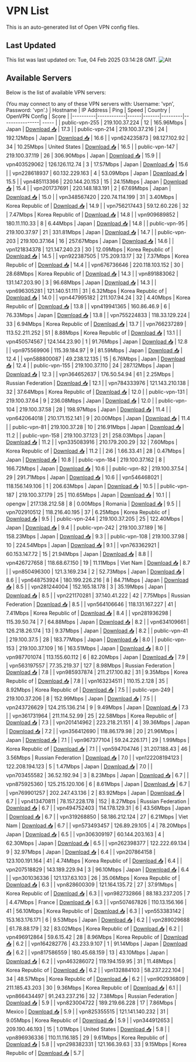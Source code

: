 # VPN List

This is an auto-generated list of Open VPN config files.

## Last Updated

This list was last updated on: Tue, 04 Feb 2025 03:14:28 GMT.
![Alt](https://repobeats.axiom.co/api/embed/186b98318ef1479477931607c1ad7d823f12451f.svg "Repobeats analytics image")

## Available Servers

Below is the list of available VPN servers:

(You may connect to any of these VPN servers with: Username: 'vpn', Password: 'vpn'.)
| Hostname | IP Address | Ping | Speed | Country | OpenVPN Config | Score |
|----------|------------|------|-------|---------|----------------| ----- |
| public-vpn-255 | 219.100.37.224 | 12 | 165.96Mbps | Japan | [Download 📥](./configs/server_0_JP.ovpn) | 17.3 |
| public-vpn-214 | 219.100.37.216 | 24 | 192.12Mbps | Japan | [Download 📥](./configs/server_1_JP.ovpn) | 16.6 |
| vpn624235873 | 98.127.102.92 | 34 | 10.25Mbps | United States | [Download 📥](./configs/server_2_US.ovpn) | 16.5 |
| public-vpn-147 | 219.100.37.119 | 26 | 306.90Mbps | Japan | [Download 📥](./configs/server_3_JP.ovpn) | 15.9 |
| vpn403529062 | 126.126.112.74 | 3 | 17.57Mbps | Japan | [Download 📥](./configs/server_4_JP.ovpn) | 15.6 |
| vpn228618937 | 60.132.229.163 | 4 | 53.09Mbps | Japan | [Download 📥](./configs/server_5_JP.ovpn) | 15.5 |
| vpn485113366 | 220.144.20.153 | 15 | 24.15Mbps | Japan | [Download 📥](./configs/server_6_JP.ovpn) | 15.4 |
| vpn201737691 | 220.148.183.191 | 2 | 67.69Mbps | Japan | [Download 📥](./configs/server_7_JP.ovpn) | 15.0 |
| vpn348567420 | 220.74.114.199 | 31 | 3.40Mbps | Korea Republic of | [Download 📥](./configs/server_8_KR.ovpn) | 14.9 |
| vpn756217443 | 59.12.60.226 | 32 | 7.47Mbps | Korea Republic of | [Download 📥](./configs/server_9_KR.ovpn) | 14.8 |
| vpn909689852 | 180.11.110.33 | 8 | 6.44Mbps | Japan | [Download 📥](./configs/server_10_JP.ovpn) | 14.8 |
| public-vpn-95 | 219.100.37.97 | 21 | 331.81Mbps | Japan | [Download 📥](./configs/server_11_JP.ovpn) | 14.7 |
| public-vpn-203 | 219.100.37.164 | 16 | 257.67Mbps | Japan | [Download 📥](./configs/server_12_JP.ovpn) | 14.6 |
| vpn121834378 | 121.147.240.23 | 30 | 12.09Mbps | Korea Republic of | [Download 📥](./configs/server_13_KR.ovpn) | 14.5 |
| vpn922387505 | 175.209.13.17 | 32 | 7.37Mbps | Korea Republic of | [Download 📥](./configs/server_14_KR.ovpn) | 14.4 |
| vpn676736646 | 220.118.103.152 | 30 | 28.68Mbps | Korea Republic of | [Download 📥](./configs/server_15_KR.ovpn) | 14.3 |
| vpn891883062 | 131.147.203.90 | 3 | 96.68Mbps | Japan | [Download 📥](./configs/server_16_JP.ovpn) | 14.3 |
| vpn696305281 | 121.140.51.111 | 31 | 6.32Mbps | Korea Republic of | [Download 📥](./configs/server_17_KR.ovpn) | 14.0 |
| vpn447995182 | 211.107.94.24 | 32 | 4.40Mbps | Korea Republic of | [Download 📥](./configs/server_18_KR.ovpn) | 13.8 |
| vpn419941365 | 160.86.46.9 | 6 | 76.33Mbps | Japan | [Download 📥](./configs/server_19_JP.ovpn) | 13.8 |
| vpn755224833 | 118.33.129.224 | 33 | 6.94Mbps | Korea Republic of | [Download 📥](./configs/server_20_KR.ovpn) | 13.7 |
| vpn766237289 | 113.52.211.252 | 51 | 8.88Mbps | Korea Republic of | [Download 📥](./configs/server_21_KR.ovpn) | 13.1 |
| vpn450574567 | 124.144.23.90 | 1 | 91.76Mbps | Japan | [Download 📥](./configs/server_22_JP.ovpn) | 12.8 |
| vpn975569906 | 115.39.184.97 | 9 | 81.59Mbps | Japan | [Download 📥](./configs/server_23_JP.ovpn) | 12.4 |
| vpn588800087 | 49.238.12.135 | 15 | 6.76Mbps | Japan | [Download 📥](./configs/server_24_JP.ovpn) | 12.4 |
| public-vpn-155 | 219.100.37.110 | 24 | 287.12Mbps | Japan | [Download 📥](./configs/server_25_JP.ovpn) | 12.3 |
| vpn364652637 | 176.50.54.94 | 61 | 2.25Mbps | Russian Federation | [Download 📥](./configs/server_26_RU.ovpn) | 12.1 |
| vpn784333976 | 121.143.210.138 | 32 | 37.64Mbps | Korea Republic of | [Download 📥](./configs/server_27_KR.ovpn) | 12.0 |
| public-vpn-131 | 219.100.37.64 | 9 | 236.08Mbps | Japan | [Download 📥](./configs/server_28_JP.ovpn) | 12.0 |
| public-vpn-104 | 219.100.37.58 | 28 | 198.97Mbps | Japan | [Download 📥](./configs/server_29_JP.ovpn) | 11.4 |
| vpn642064018 | 210.171.152.141 | 9 | 20.00Mbps | Japan | [Download 📥](./configs/server_30_JP.ovpn) | 11.4 |
| public-vpn-81 | 219.100.37.28 | 10 | 216.91Mbps | Japan | [Download 📥](./configs/server_31_JP.ovpn) | 11.2 |
| public-vpn-158 | 219.100.37.123 | 21 | 258.03Mbps | Japan | [Download 📥](./configs/server_32_JP.ovpn) | 11.2 |
| vpn335083916 | 210.179.200.29 | 32 | 7.60Mbps | Korea Republic of | [Download 📥](./configs/server_33_KR.ovpn) | 11.2 |
| 2i6 | 1.66.33.41 | 28 | 0.47Mbps | Japan | [Download 📥](./configs/server_34_JP.ovpn) | 10.8 |
| public-vpn-184 | 219.100.37.162 | 8 | 166.72Mbps | Japan | [Download 📥](./configs/server_35_JP.ovpn) | 10.6 |
| public-vpn-82 | 219.100.37.54 | 29 | 291.71Mbps | Japan | [Download 📥](./configs/server_36_JP.ovpn) | 10.6 |
| vpn546468021 | 118.156.149.106 | 1 | 206.63Mbps | Japan | [Download 📥](./configs/server_37_JP.ovpn) | 10.5 |
| public-vpn-187 | 219.100.37.179 | 25 | 110.65Mbps | Japan | [Download 📥](./configs/server_38_JP.ovpn) | 10.1 |
| opengw | 217.138.212.58 | 8 | 0.00Mbps | Romania | [Download 📥](./configs/server_39_RO.ovpn) | 9.5 |
| vpn702910512 | 118.216.40.195 | 37 | 6.25Mbps | Korea Republic of | [Download 📥](./configs/server_40_KR.ovpn) | 9.5 |
| public-vpn-244 | 219.100.37.205 | 25 | 122.40Mbps | Japan | [Download 📥](./configs/server_41_JP.ovpn) | 9.4 |
| public-vpn-242 | 219.100.37.189 | 16 | 158.23Mbps | Japan | [Download 📥](./configs/server_42_JP.ovpn) | 9.3 |
| public-vpn-108 | 219.100.37.98 | 10 | 224.54Mbps | Japan | [Download 📥](./configs/server_43_JP.ovpn) | 9.1 |
| vpn763362921 | 60.153.147.72 | 15 | 21.94Mbps | Japan | [Download 📥](./configs/server_44_JP.ovpn) | 8.8 |
| vpn426727658 | 118.68.67.150 | 19 | 11.11Mbps | Viet Nam | [Download 📥](./configs/server_45_VN.ovpn) | 8.7 |
| vpn850496300 | 121.3.169.234 | 2 | 52.73Mbps | Japan | [Download 📥](./configs/server_46_JP.ovpn) | 8.6 |
| vpn648753924 | 180.199.226.216 | 8 | 84.71Mbps | Japan | [Download 📥](./configs/server_47_JP.ovpn) | 8.5 |
| vpn281244004 | 152.165.18.178 | 3 | 35.19Mbps | Japan | [Download 📥](./configs/server_48_JP.ovpn) | 8.5 |
| vpn221170281 | 37.140.41.222 | 42 | 7.75Mbps | Russian Federation | [Download 📥](./configs/server_49_RU.ovpn) | 8.5 |
| vpn564106646 | 118.131.167.227 | 41 | 7.41Mbps | Korea Republic of | [Download 📥](./configs/server_50_KR.ovpn) | 8.4 |
| vpn281936298 | 115.39.50.74 | 7 | 64.88Mbps | Japan | [Download 📥](./configs/server_51_JP.ovpn) | 8.2 |
| vpn634109661 | 126.218.26.174 | 13 | 9.37Mbps | Japan | [Download 📥](./configs/server_52_JP.ovpn) | 8.2 |
| public-vpn-41 | 219.100.37.5 | 28 | 183.77Mbps | Japan | [Download 📥](./configs/server_53_JP.ovpn) | 8.0 |
| public-vpn-153 | 219.100.37.109 | 16 | 163.51Mbps | Japan | [Download 📥](./configs/server_54_JP.ovpn) | 8.0 |
| vpn987701074 | 113.155.60.112 | 6 | 82.20Mbps | Japan | [Download 📥](./configs/server_55_JP.ovpn) | 7.9 |
| vpn563197557 | 77.35.219.37 | 127 | 8.98Mbps | Russian Federation | [Download 📥](./configs/server_56_RU.ovpn) | 7.8 |
| vpn985937874 | 211.217.100.82 | 31 | 9.35Mbps | Korea Republic of | [Download 📥](./configs/server_57_KR.ovpn) | 7.8 |
| vpn163234511 | 110.15.2.128 | 35 | 8.92Mbps | Korea Republic of | [Download 📥](./configs/server_58_KR.ovpn) | 7.5 |
| public-vpn-249 | 219.100.37.206 | 8 | 152.99Mbps | Japan | [Download 📥](./configs/server_59_JP.ovpn) | 7.5 |
| vpn243726629 | 124.215.136.214 | 9 | 9.49Mbps | Japan | [Download 📥](./configs/server_60_JP.ovpn) | 7.3 |
| vpn361731964 | 211.114.52.99 | 25 | 22.58Mbps | Korea Republic of | [Download 📥](./configs/server_61_KR.ovpn) | 7.3 |
| vpn201414962 | 223.218.21.151 | 4 | 39.36Mbps | Japan | [Download 📥](./configs/server_62_JP.ovpn) | 7.2 |
| vpn356412690 | 118.86.179.98 | 20 | 21.96Mbps | Japan | [Download 📥](./configs/server_63_JP.ovpn) | 7.1 |
| vpn967377104 | 59.24.226.171 | 29 | 1.99Mbps | Korea Republic of | [Download 📥](./configs/server_64_KR.ovpn) | 7.1 |
| vpn594704746 | 31.207.188.43 | 46 | 3.56Mbps | Russian Federation | [Download 📥](./configs/server_65_RU.ovpn) | 7.0 |
| vpn122208194123 | 122.208.194.123 | 5 | 1.47Mbps | Japan | [Download 📥](./configs/server_66_JP.ovpn) | 7.0 |
| vpn703455582 | 36.52.192.94 | 3 | 8.23Mbps | Japan | [Download 📥](./configs/server_67_JP.ovpn) | 6.7 |
| vpn875925360 | 125.215.120.106 | 6 | 8.61Mbps | Japan | [Download 📥](./configs/server_68_JP.ovpn) | 6.7 |
| vpn769901257 | 202.247.43.136 | 2 | 83.92Mbps | Japan | [Download 📥](./configs/server_69_JP.ovpn) | 6.7 |
| vpn413470811 | 78.157.228.178 | 152 | 8.27Mbps | Russian Federation | [Download 📥](./configs/server_70_RU.ovpn) | 6.7 |
| vpn494752403 | 114.178.129.31 | 6 | 43.56Mbps | Japan | [Download 📥](./configs/server_71_JP.ovpn) | 6.7 |
| vpn319268850 | 58.186.212.124 | 27 | 6.21Mbps | Viet Nam | [Download 📥](./configs/server_72_VN.ovpn) | 6.7 |
| vpn573493457 | 126.89.29.105 | 4 | 78.20Mbps | Japan | [Download 📥](./configs/server_73_JP.ovpn) | 6.5 |
| vpn306309197 | 60.144.203.163 | 4 | 62.30Mbps | Japan | [Download 📥](./configs/server_74_JP.ovpn) | 6.5 |
| vpn262398377 | 122.222.69.134 | 9 | 32.97Mbps | Japan | [Download 📥](./configs/server_75_JP.ovpn) | 6.4 |
| vpn207864158 | 123.100.191.164 | 41 | 4.74Mbps | Korea Republic of | [Download 📥](./configs/server_76_KR.ovpn) | 6.4 |
| vpn207518829 | 143.189.229.94 | 3 | 96.10Mbps | Japan | [Download 📥](./configs/server_77_JP.ovpn) | 6.4 |
| vpn301036336 | 121.137.63.103 | 26 | 35.06Mbps | Korea Republic of | [Download 📥](./configs/server_78_KR.ovpn) | 6.3 |
| vpn828600309 | 121.164.135.72 | 27 | 37.91Mbps | Korea Republic of | [Download 📥](./configs/server_79_KR.ovpn) | 6.3 |
| vpn982732866 | 88.183.237.205 | 7 | 4.47Mbps | France | [Download 📥](./configs/server_80_FR.ovpn) | 6.3 |
| vpn507467826 | 110.13.156.166 | 41 | 56.10Mbps | Korea Republic of | [Download 📥](./configs/server_81_KR.ovpn) | 6.3 |
| vpn553383142 | 153.163.176.171 | 6 | 9.53Mbps | Japan | [Download 📥](./configs/server_82_JP.ovpn) | 6.2 |
| vpn289029688 | 61.78.88.179 | 32 | 83.02Mbps | Korea Republic of | [Download 📥](./configs/server_83_KR.ovpn) | 6.2 |
| vpn496912864 | 59.6.15.42 | 28 | 8.96Mbps | Korea Republic of | [Download 📥](./configs/server_84_KR.ovpn) | 6.2 |
| vpn164282776 | 43.233.9.107 | 1 | 91.14Mbps | Japan | [Download 📥](./configs/server_85_JP.ovpn) | 6.2 |
| vpn817586559 | 180.45.68.159 | 13 | 43.10Mbps | Japan | [Download 📥](./configs/server_86_JP.ovpn) | 6.2 |
| vpn463286072 | 119.194.159.95 | 31 | 11.48Mbps | Korea Republic of | [Download 📥](./configs/server_87_KR.ovpn) | 6.2 |
| vpn132884103 | 58.237.222.104 | 34 | 48.57Mbps | Korea Republic of | [Download 📥](./configs/server_88_KR.ovpn) | 6.2 |
| vpn902936809 | 211.185.43.203 | 30 | 9.36Mbps | Korea Republic of | [Download 📥](./configs/server_89_KR.ovpn) | 6.1 |
| vpn866434497 | 91.243.237.216 | 32 | 7.38Mbps | Russian Federation | [Download 📥](./configs/server_90_RU.ovpn) | 5.9 |
| vpn823004722 | 189.219.66.228 | 17 | 7.86Mbps | Mexico | [Download 📥](./configs/server_91_MX.ovpn) | 5.9 |
| vpn825355515 | 121.141.140.232 | 31 | 9.05Mbps | Korea Republic of | [Download 📥](./configs/server_92_KR.ovpn) | 5.9 |
| vpn344912653 | 209.190.46.193 | 15 | 1.01Mbps | United States | [Download 📥](./configs/server_93_US.ovpn) | 5.8 |
| vpn896936336 | 110.11.116.185 | 29 | 9.61Mbps | Korea Republic of | [Download 📥](./configs/server_94_KR.ovpn) | 5.8 |
| vpn298382331 | 121.166.39.63 | 33 | 9.15Mbps | Korea Republic of | [Download 📥](./configs/server_95_KR.ovpn) | 5.7 |

